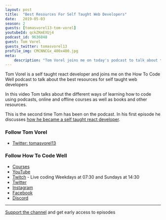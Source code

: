 ```yaml
---
layout: post
title:  "Best Resources For Self Taught Web Developers"
date:   2019-05-03
season: 2
guests: [tomasvorel13-tom-vorel]
youtubeId: qckZKmEXUj4
podcast_id: 9636848
guest: Tom Vorel
guests_twitter: tomasvorel13
profile_img: CMCNNCGx_400x400.jpg
meta:
    description: "Tom Vorel joins me on today's podcast to talk about the best resources for self taught developers"
---
```


Tom Vorel is a self taught react developer and joins me on the How To Code Well podcast to talk about the best resources for self taught web developers

In this video Tom talks about the different ways of learning how to code using podcasts, online and offline courses as well as books and other resources.

This is the second time Tom has been on the podcast. In his first episode he discusses [how he became a self taught react developer](https://howtocodewell.fm/episode/04-from-self-taught-coder-to-react-developer-tom-vorel-interview/).

### Follow Tom Vorel
- [Twitter: tomasvorel13](https://twitter.com/tomasvorel13) 

### Follow How To Code Well
- [Courses](http://howtocodewell.net)
- [YouTube](http://youtube.com/howtocodewell)
- [Twitch](http://twitch.tv/howtocodewell) - Live coding Weekdays at 07:30 and Sundays at 14:30
- [Twitter](https://twitter.com/howtocodewell)
- [Instagram](http://instagram.com/howtocodewell/)
- [Facebook](http://facebook.com/howtocodewell/)
- [Discord](http://howtocodewell.net/discord)

-------------------------------

[Support the channel](https://www.patreon.com/howToCodeWell) and get early access to episodes